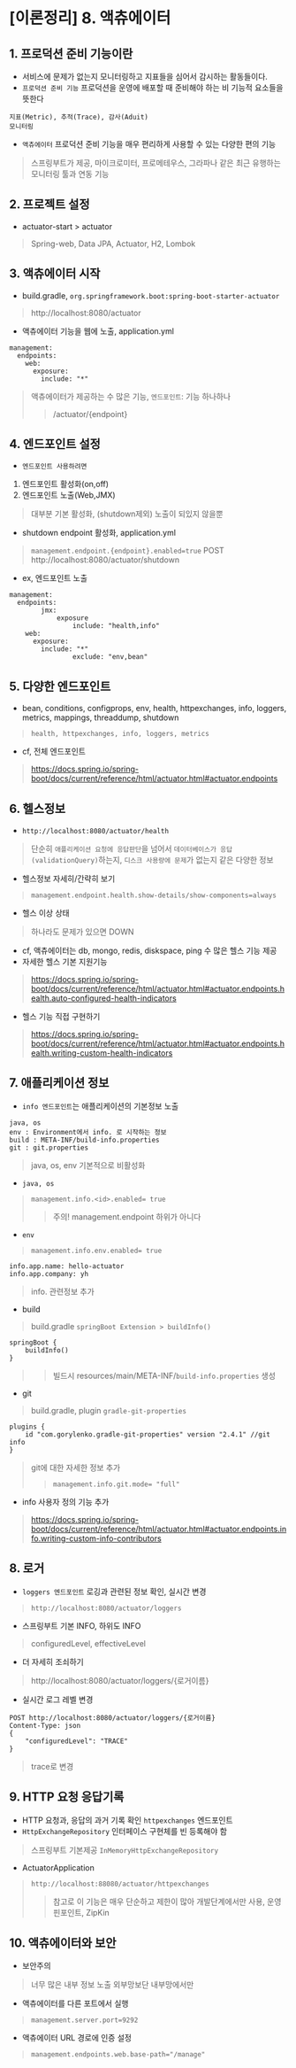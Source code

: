 # [이론정리] 8. 액츄에이터
## 1. 프로덕션 준비 기능이란
- 서비스에 문제가 없는지 모니터링하고 지표들을 심어서 감시하는 활동들이다.
- `프로덕션 준비 기능` 프로덕션을 운영에 배포할 때 준비해야 하는 비 기능적 요소들을 뜻한다
```
지표(Metric), 추적(Trace), 감사(Aduit)
모니터링
```
- `액츄에이터` 프로덕션 준비 기능을 매우 편리하게 사용할 수 있는 다양한 편의 기능
> 스프링부트가 제공, 마이크로미터, 프로메테우스, 그라파나 같은 최근 유행하는 모니터링 툴과 연동 기능

## 2. 프로젝트 설정
- actuator-start > actuator
> Spring-web, Data JPA, Actuator, H2, Lombok

## 3. 액츄에이터 시작
- build.gradle, `org.springframework.boot:spring-boot-starter-actuator`
> http://localhost:8080/actuator
- 액츄에이터 기능을 웹에 노출, application.yml
```
management:
  endpoints:
    web:
      exposure:
        include: "*"
```
> 액츄에이터가 제공하는 수 많은 기능, `엔드포인트`: 기능 하나하나
>> /actuator/{endpoint}

## 4. 엔드포인트 설정
- `엔드포인트 사용하려면`
1. 엔드포인트 활성화(on,off)
2. 엔드포인트 노출(Web,JMX)
> 대부분 기본 활성화, (shutdown제외) 노출이 되있지 않을뿐
- shutdown endpoint 활성화, application.yml
> `management.endpoint.{endpoint}.enabled=true`
> POST http://localhost:8080/actuator/shutdown
- ex, 엔드포인트 노출
```
management:
  endpoints:
		jmx:
			exposure
				include: "health,info"
    web:
      exposure:
        include: "*"
				exclude: "env,bean"
```

## 5. 다양한 엔드포인트
- bean, conditions, configprops, env, health, httpexchanges, info, loggers, metrics, mappings, threaddump, shutdown
> `health, httpexchanges, info, loggers, metrics`
- cf, 전체 엔드포인트
> https://docs.spring.io/spring-boot/docs/current/reference/html/actuator.html#actuator.endpoints

## 6. 헬스정보
- `http://localhost:8080/actuator/health`
> 단순히 `애플리케이션 요청에 응답판단`을 넘어서 `데이터베이스가 응답(validationQuery)`하는지, `디스크 사용량에 문제`가 없는지 같은 다양한 정보
- 헬스정보 자세히/간략히 보기
> `management.endpoint.health.show-details/show-components=always`
- 헬스 이상 상태
> 하나라도 문제가 있으면 DOWN
- cf, 액츄에이터는 db, mongo, redis, diskspace, ping 수 많은 헬스 기능 제공
- 자세한 헬스 기본 지원기능
> https://docs.spring.io/spring-boot/docs/current/reference/html/actuator.html#actuator.endpoints.health.auto-configured-health-indicators
- 헬스 기능 직접 구현하기
> https://docs.spring.io/spring-boot/docs/current/reference/html/actuator.html#actuator.endpoints.health.writing-custom-health-indicators

## 7. 애플리케이션 정보
- `info 엔드포인트`는 애플리케이션의 기본정보 노출
```
java, os
env : Environment에서 info. 로 시작하는 정보
build : META-INF/build-info.properties
git : git.properties
```
> java, os, env 기본적으로 비활성화 
- `java, os`
> `management.info.<id>.enabled= true`
>> 주의! management.endpoint 하위가 아니다

- `env`
> `management.info.env.enabled= true`
```
info.app.name: hello-actuator
info.app.company: yh
```
> info. 관련정보 추가

- build
> build.gradle `springBoot Extension > buildInfo()`
```
springBoot {
	buildInfo()
}
```
>> 빌드시 resources/main/META-INF/`build-info.properties` 생성

- git
> build.gradle, plugin `gradle-git-properties`
```
plugins {
	id "com.gorylenko.gradle-git-properties" version "2.4.1" //git info
}
```
> git에 대한 자세한 정보 추가
>> `management.info.git.mode= "full"`
- info 사용자 정의 기능 추가
> https://docs.spring.io/spring-boot/docs/current/reference/html/actuator.html#actuator.endpoints.info.writing-custom-info-contributors

## 8. 로거
- `loggers 엔드포인트` 로깅과 관련된 정보 확인, 실시간 변경
> `http://localhost:8080/actuator/loggers`
- 스프링부트 기본 INFO, 하위도 INFO
> configuredLevel, effectiveLevel
- 더 자세히 조쇠하기
> http://localhost:8080/actuator/loggers/{로거이름}
- 실시간 로그 레벨 변경
```
POST http://localhost:8080/actuator/loggers/{로거이름}
Content-Type: json
{
	"configuredLevel": "TRACE"
}
```
> trace로 변경

## 9. HTTP 요청 응답기록
- HTTP 요청과, 응답의 과거 기록 확인 `httpexchanges` 엔드포인트
- `HttpExchangeRepository` 인터페이스 구현체를 빈 등록해야 함
> 스프링부트 기본제공 `InMemoryHttpExchangeRepository`
- ActuatorApplication
> `http://localhost:88080/actuator/httpexchanges`
>> 참고로 이 기능은 매우 단순하고 제한이 많아 개발단계에서만 사용, 운영 핀포인트, ZipKin

## 10. 액츄에이터와 보안
- 보안주의
> 너무 많은 내부 정보 노출 외부망보단 내부망에서만
- 액츄에이터를 다른 포트에서 실행
> `management.server.port=9292`
- 액츄에이터 URL 경로에 인증 설정
> `management.endpoints.web.base-path="/manage"`
